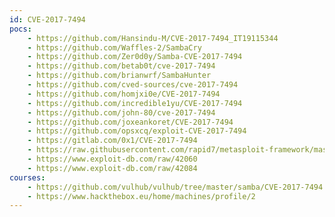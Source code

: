 ```yaml
---
id: CVE-2017-7494
pocs:
    - https://github.com/Hansindu-M/CVE-2017-7494_IT19115344
    - https://github.com/Waffles-2/SambaCry
    - https://github.com/Zer0d0y/Samba-CVE-2017-7494
    - https://github.com/betab0t/cve-2017-7494
    - https://github.com/brianwrf/SambaHunter
    - https://github.com/cved-sources/cve-2017-7494
    - https://github.com/homjxi0e/CVE-2017-7494
    - https://github.com/incredible1yu/CVE-2017-7494
    - https://github.com/john-80/cve-2017-7494
    - https://github.com/joxeankoret/CVE-2017-7494
    - https://github.com/opsxcq/exploit-CVE-2017-7494
    - https://gitlab.com/0x1/CVE-2017-7494
    - https://raw.githubusercontent.com/rapid7/metasploit-framework/master/modules/exploits/linux/samba/is_known_pipename.rb
    - https://www.exploit-db.com/raw/42060
    - https://www.exploit-db.com/raw/42084
courses:
    - https://github.com/vulhub/vulhub/tree/master/samba/CVE-2017-7494
    - https://www.hackthebox.eu/home/machines/profile/2
---
```

